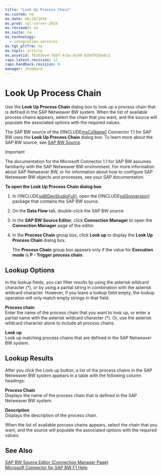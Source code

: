 ```yaml
---
title: "Look Up Process Chain"
ms.custom: na
ms.date: 06/29/2016
ms.prod: sql-server-2016
ms.reviewer: na
ms.suite: na
ms.technology: 
  - integration-services
ms.tgt_pltfrm: na
ms.topic: article
ms.assetid: f6303ea4-fbbf-4cba-bc60-828df62be8c2
caps.latest.revision: 12
caps.handback.revision: 0
manager: jhubbard
---
```

# Look Up Process Chain
Use the **Look Up Process Chain** dialog box to look up a process chain that is defined in the SAP Netweaver BW system. When the list of available process chains appears, select the chain that you want, and the source will populate the associated options with the required values.  
  
 The SAP BW source of the [!INCLUDE[msCoName](../../Topics/TopicNameContainA/tokens/msCoName_md.md)] Connector 1.1 for SAP BW uses the **Look Up Process Chain** dialog box. To learn more about the SAP BW source, see [SAP BW Source](../../Topics/TopicNameNotContainA/SAP-BW-Source.md).  
  
> [!IMPORTANT]  
>  The documentation for the Microsoft Connector 1.1 for SAP BW assumes familiarity with the SAP Netweaver BW environment. For more information about SAP Netweaver BW, or for information about how to configure SAP Netweaver BW objects and processes, see your SAP documentation.  
  
 **To open the Look Up Process Chain dialog box**  
  
1.  In [!INCLUDE[ssBIDevStudioFull](../../Topics/TopicNameContainA/tokens/ssBIDevStudioFull_md.md)], open the [!INCLUDE[ssISnoversion](../../Topics/TopicNameContainA/tokens/ssISnoversion_md.md)] package that contains the SAP BW source.  
  
2.  On the **Data Flow** tab, double-click the SAP BW source.  
  
3.  In the **SAP BW Source Editor**, click **Connection Manager** to open the **Connection Manager** page of the editor.  
  
4.  In the **Process Chain** group box, click **Look up** to display the **Look Up Process Chain** dialog box.  
  
     The **Process Chain** group box appears only if the value for **Execution mode** is **P - Trigger process chain**.  
  
## Lookup Options  
 In the lookup fields, you can filter results by using the asterisk wildcard character (*), or by using a partial string in combination with the asterisk wildcard character. However, if you leave a lookup field empty, the lookup operation will only match empty strings in that field.  
  
 **Process chain**  
 Enter the name of the process chain that you want to look up, or enter a partial name with the asterisk wildcard character (*). Or, use the asterisk wildcard character alone to include all process chains.  
  
 **Look up**  
 Look up matching process chains that are defined in the SAP Netweaver BW system.  
  
## Lookup Results  
 After you click the Look up button, a list of the process chains in the SAP Netweaver BW system appears in a table with the following column headings:  
  
 **Process Chain**  
 Displays the name of the process chain that is defined in the SAP Netweaver BW system.  
  
 **Description**  
 Displays the description of the process chain.  
  
 When the list of available process chains appears, select the chain that you want, and the source will populate the associated options with the required values.  
  
## See Also  
 [SAP BW Source Editor (Connection Manager Page)](../../Topics/TopicNameNotContainA/SAP-BW-Source-Editor--Connection-Manager-Page-.md)   
 [Microsoft Connector for SAP BW F1 Help](../../Topics/TopicNameNotContainA/Microsoft-Connector-for-SAP-BW-F1-Help.md)